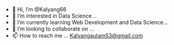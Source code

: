 - 👋 Hi, I’m @Kalyang66
- 👀 I’m interested in Data Science...
- 🌱 I’m currently learning Web Development and Data Science...
- 💞️ I’m looking to collaborate on ...
- 📫 How to reach me ... Kalyangautam53@gmail.com

<!---
Kalyang66/Kalyang66 is a ✨ special ✨ repository because its `README.md` (this file) appears on your GitHub profile.
You can click the Preview link to take a look at your changes.
--->
